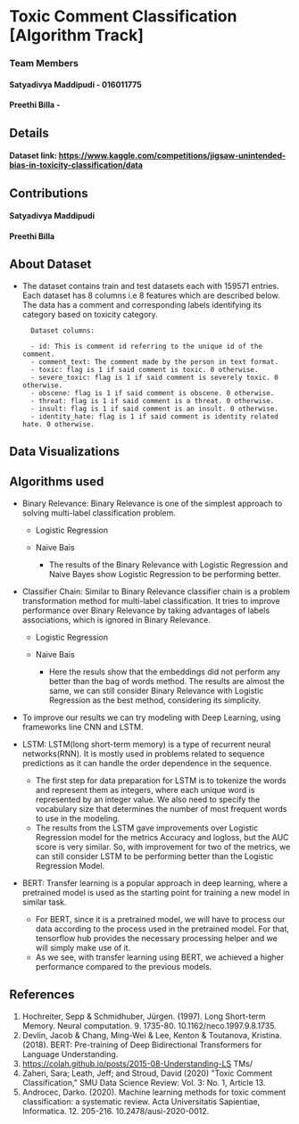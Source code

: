 # Toxic Comment Classification [Algorithm Track]

### Team Members

#### Satyadivya Maddipudi - 016011775

#### Preethi Billa -

## Details

#### Dataset link: https://www.kaggle.com/competitions/jigsaw-unintended-bias-in-toxicity-classification/data

## Contributions

#### Satyadivya Maddipudi

#### Preethi Billa

## About Dataset

- The dataset contains train and test datasets each with 159571 entries. Each dataset has 8 columns i.e 8 features which are described below. The data has a comment and corresponding labels identifying its category based on toxicity category.

        Dataset columns:

        - id: This is comment id referring to the unique id of the comment.
        - comment_text: The comment made by the person in text format.
        - toxic: flag is 1 if said comment is toxic. 0 otherwise.
        - severe_toxic: flag is 1 if said comment is severely toxic. 0 otherwise.
        - obscene: flag is 1 if said comment is obscene. 0 otherwise.
        - threat: flag is 1 if said comment is a threat. 0 otherwise.
        - insult: flag is 1 if said comment is an insult. 0 otherwise.
        - identity_hate: flag is 1 if said comment is identity related hate. 0 otherwise.

## Data Visualizations

## Algorithms used

- Binary Relevance: Binary Relevance is one of the simplest approach to solving multi-label classification problem.

  - Logistic Regression

  - Naive Bais

    - The results of the Binary Relevance with Logistic Regression and Naive Bayes show Logistic Regression to be performing better.

- Classifier Chain: Similar to Binary Relevance classifier chain is a problem transformation method for multi-label classification. It tries to improve performance over Binary Relevance by taking advantages of labels associations, which is ignored in Binary Relevance.

  - Logistic Regression
  - Naive Bais

    - Here the resuls show that the embeddings did not perform any better than the bag of words method. The results are almost the same, we can still consider Binary Relevance with Logistic Regression as the best method, considering its simplicity.

- To improve our results we can try modeling with Deep Learning, using frameworks line CNN and LSTM.

- LSTM: LSTM(long short-term memory) is a type of recurrent neural networks(RNN). It is mostly used in problems related to sequence predictions as it can handle the order dependence in the sequence.

  - The first step for data preparation for LSTM is to tokenize the words and represent them as integers, where each unique word is represented by an integer value. We also need to specify the vocabulary size that determines the number of most frequent words to use in the modeling.
  - The results from the LSTM gave improvements over Logistic Regression model for the metrics Accuracy and logloss, but the AUC score is very similar. So, with improvement for two of the metrics, we can still consider LSTM to be performing better than the Logistic Regression Model.

- BERT: Transfer learning is a popular approach in deep learning, where a pretrained model is used as the starting point for training a new model in similar task.
  - For BERT, since it is a pretrained model, we will have to process our data according to the process used in the pretrained model. For that, tensorflow hub provides the necessary processing helper and we will simply make use of it.
  - As we see, with transfer learning using BERT, we achieved a higher performance compared to the previous models.

## References

1. Hochreiter, Sepp & Schmidhuber, Jürgen. (1997). Long
   Short-term Memory. Neural computation. 9. 1735-80.
   10.1162/neco.1997.9.8.1735.
2. Devlin, Jacob & Chang, Ming-Wei & Lee, Kenton &
   Toutanova, Kristina. (2018). BERT: Pre-training of
   Deep Bidirectional Transformers for Language
   Understanding.
3. https://colah.github.io/posts/2015-08-Understanding-LS
   TMs/
4. Zaheri, Sara; Leath, Jeff; and Stroud, David (2020)
   "Toxic Comment Classification," SMU Data Science
   Review: Vol. 3: No. 1, Article 13.
5. Androcec, Darko. (2020). Machine learning methods
   for toxic comment classification: a systematic review.
   Acta Universitatis Sapientiae, Informatica. 12. 205-216.
   10.2478/ausi-2020-0012.
